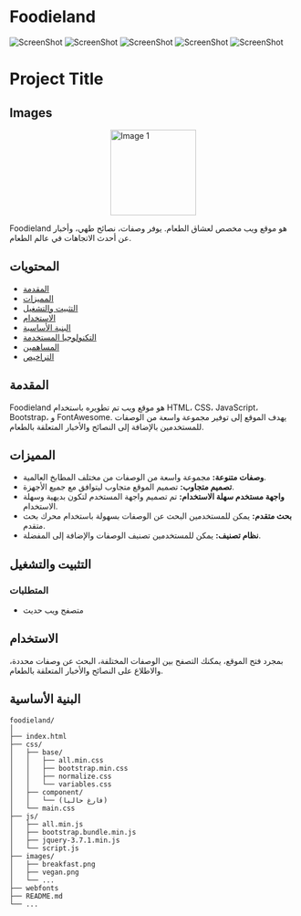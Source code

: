 # Foodieland

![ScreenShot](./images/pages-pics/Home.jpeg)
![ScreenShot](./images/pages-pics/Recipes.jpeg)
![ScreenShot](./images/pages-pics/Blog-List.jpeg)
![ScreenShot](./images/pages-pics/Blog-Post.jpeg)
![ScreenShot](./images/pages-pics/Contact.jpeg)
# Project Title

## Images

<div style="display: flex; justify-content: space-around;">
    <img src="./images/pages-pics/Home.jpeg" alt="Image 1" style="width: 150px; height: auto;">
</div>

Foodieland هو موقع ويب مخصص لعشاق الطعام. يوفر وصفات، نصائح طهي، وأخبار عن أحدث الاتجاهات في عالم الطعام.

## المحتويات

- [المقدمة](#المقدمة)
- [المميزات](#المميزات)
- [التثبيت والتشغيل](#التثبيت-والتشغيل)
- [الاستخدام](#الاستخدام)
- [البنية الأساسية](#البنية-الأساسية)
- [التكنولوجيا المستخدمة](#التكنولوجيا-المستخدمة)
- [المساهمين](#المساهمين)
- [التراخيص](#التراخيص)

## المقدمة

Foodieland هو موقع ويب تم تطويره باستخدام HTML، CSS، JavaScript، Bootstrap، و FontAwesome. يهدف الموقع إلى توفير مجموعة واسعة من الوصفات للمستخدمين بالإضافة إلى النصائح والأخبار المتعلقة بالطعام.

## المميزات

- **وصفات متنوعة:** مجموعة واسعة من الوصفات من مختلف المطابخ العالمية.
- **تصميم متجاوب:** تصميم الموقع متجاوب ليتوافق مع جميع الأجهزة.
- **واجهة مستخدم سهلة الاستخدام:** تم تصميم واجهة المستخدم لتكون بديهية وسهلة الاستخدام.
- **بحث متقدم:** يمكن للمستخدمين البحث عن الوصفات بسهولة باستخدام محرك بحث متقدم.
- **نظام تصنيف:** يمكن للمستخدمين تصنيف الوصفات والإضافة إلى المفضلة.

## التثبيت والتشغيل

### المتطلبات

- متصفح ويب حديث

## الاستخدام

بمجرد فتح الموقع، يمكنك التصفح بين الوصفات المختلفة، البحث عن وصفات محددة، والاطلاع على النصائح والأخبار المتعلقة بالطعام.

## البنية الأساسية

```plaintext
foodieland/
│
├── index.html
├── css/
│   ├── base/
│   │   ├── all.min.css
│   │   ├── bootstrap.min.css
│   │   ├── normalize.css
│   │   └── variables.css
│   ├── component/
│   │   └── (فارغ حاليا)
│   └── main.css
├── js/
│   ├── all.min.js
│   ├── bootstrap.bundle.min.js
│   ├── jquery-3.7.1.min.js
│   └── script.js
├── images/
│   ├── breakfast.png
│   ├── vegan.png
│   └── ...
├── webfonts
├── README.md
└── ...
